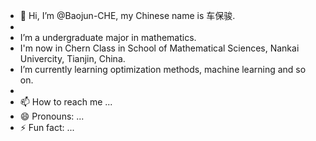 - 👋 Hi, I’m @Baojun-CHE, my Chinese name is 车保骏.
-
- I’m a undergraduate major in mathematics.
- I'm now in Chern Class in School of Mathematical Sciences, Nankai Univercity, Tianjin, China. 
- I’m currently learning optimization methods, machine learning and so on.
-
- 📫 How to reach me ...
- 😄 Pronouns: ...
- ⚡ Fun fact: ...

<!---
Baojun-CHE/Baojun-CHE is a ✨ special ✨ repository because its `README.md` (this file) appears on your GitHub profile.
You can click the Preview link to take a look at your changes.
--->
